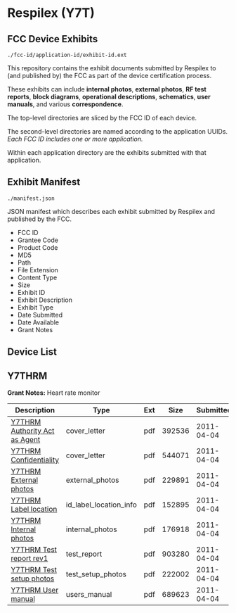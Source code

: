 # Respilex (Y7T)
## FCC Device Exhibits

```
./fcc-id/application-id/exhibit-id.ext
```

This repository contains the exhibit documents submitted by Respilex to (and published by) the FCC as part of the device certification process.

These exhibits can include **internal photos**, **external photos**, **RF test reports**, **block diagrams**, **operational descriptions**, **schematics**, **user manuals**, and various **correspondence**.

The top-level directories are sliced by the FCC ID of each device.

The second-level directories are named according to the application UUIDs. *Each FCC ID includes one or more application.*

Within each application directory are the exhibits submitted with that application. 

## Exhibit Manifest

```
./manifest.json
```

JSON manifest which describes each exhibit submitted by Respilex and published by the FCC.

- FCC ID
- Grantee Code
- Product Code
- MD5
- Path
- File Extension
- Content Type
- Size
- Exhibit ID
- Exhibit Description
- Exhibit Type
- Date Submitted
- Date Available
- Grant Notes

## Device List
## Y7THRM
**Grant Notes:** Heart rate monitor

| Description | Type | Ext | Size | Submitted | Available |
| ----------- | ---- | --- | ---- | --------- | --------- |
| [Y7THRM Authority Act as Agent](Y7THRM/6defad72213ea5430d1becd2bd6ceb55/1443604.pdf) | cover_letter | pdf | 392536 | 2011-04-04 | 2011-04-07 |
| [Y7THRM Confidentiality](Y7THRM/6defad72213ea5430d1becd2bd6ceb55/1443605.pdf) | cover_letter | pdf | 544071 | 2011-04-04 | 2011-04-07 |
| [Y7THRM External photos](Y7THRM/6defad72213ea5430d1becd2bd6ceb55/1443606.pdf) | external_photos | pdf | 229891 | 2011-04-04 | 2011-04-07 |
| [Y7THRM Label location](Y7THRM/6defad72213ea5430d1becd2bd6ceb55/1443607.pdf) | id_label_location_info | pdf | 152895 | 2011-04-04 | 2011-04-07 |
| [Y7THRM Internal photos](Y7THRM/6defad72213ea5430d1becd2bd6ceb55/1443608.pdf) | internal_photos | pdf | 176918 | 2011-04-04 | 2011-04-07 |
| [Y7THRM Test report rev1](Y7THRM/6defad72213ea5430d1becd2bd6ceb55/1443611.pdf) | test_report | pdf | 903280 | 2011-04-04 | 2011-04-07 |
| [Y7THRM Test setup photos](Y7THRM/6defad72213ea5430d1becd2bd6ceb55/1443612.pdf) | test_setup_photos | pdf | 222002 | 2011-04-04 | 2011-04-07 |
| [Y7THRM User manual](Y7THRM/6defad72213ea5430d1becd2bd6ceb55/1443613.pdf) | users_manual | pdf | 689623 | 2011-04-04 | 2011-04-07 |
